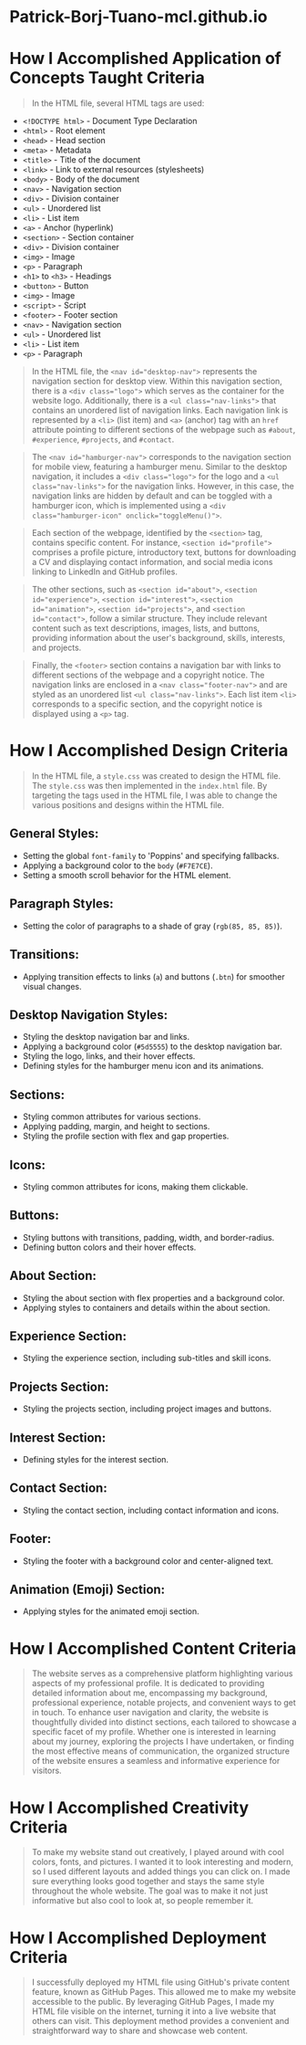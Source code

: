 # Patrick-Borj-Tuano-mcl.github.io

# How I Accomplished Application of Concepts Taught Criteria
> In the HTML file, several HTML tags are used:

- `<!DOCTYPE html>` - Document Type Declaration
- `<html>` - Root element
- `<head>` - Head section
- `<meta>` - Metadata
- `<title>` - Title of the document
- `<link>` - Link to external resources (stylesheets)
- `<body>` - Body of the document
- `<nav>` - Navigation section
- `<div>` - Division container
- `<ul>` - Unordered list
- `<li>` - List item
- `<a>` - Anchor (hyperlink)
- `<section>` - Section container
- `<div>` - Division container
- `<img>` - Image
- `<p>` - Paragraph
- `<h1>` to `<h3>` - Headings
- `<button>` - Button
- `<img>` - Image
- `<script>` - Script
- `<footer>` - Footer section
- `<nav>` - Navigation section
- `<ul>` - Unordered list
- `<li>` - List item
- `<p>` - Paragraph

> In the HTML file, the `<nav id="desktop-nav">` represents the navigation section for desktop view. Within this navigation section, there is a `<div class="logo">` which serves as the container for the website logo. Additionally, there is a `<ul class="nav-links">` that contains an unordered list of navigation links. Each navigation link is represented by a `<li>` (list item) and `<a>` (anchor) tag with an `href` attribute pointing to different sections of the webpage such as `#about`, `#experience`, `#projects`, and `#contact`.

> The `<nav id="hamburger-nav">` corresponds to the navigation section for mobile view, featuring a hamburger menu. Similar to the desktop navigation, it includes a `<div class="logo">` for the logo and a `<ul class="nav-links">` for the navigation links. However, in this case, the navigation links are hidden by default and can be toggled with a hamburger icon, which is implemented using a `<div class="hamburger-icon" onclick="toggleMenu()">`.

> Each section of the webpage, identified by the `<section>` tag, contains specific content. For instance, `<section id="profile">` comprises a profile picture, introductory text, buttons for downloading a CV and displaying contact information, and social media icons linking to LinkedIn and GitHub profiles.

> The other sections, such as `<section id="about">`, `<section id="experience">`, `<section id="interest">`, `<section id="animation">`, `<section id="projects">`, and `<section id="contact">`, follow a similar structure. They include relevant content such as text descriptions, images, lists, and buttons, providing information about the user's background, skills, interests, and projects.

> Finally, the `<footer>` section contains a navigation bar with links to different sections of the webpage and a copyright notice. The navigation links are enclosed in a `<nav class="footer-nav">` and are styled as an unordered list `<ul class="nav-links">`. Each list item `<li>` corresponds to a specific section, and the copyright notice is displayed using a `<p>` tag.



# How I Accomplished Design Criteria

> In the HTML file, a `style.css` was created to design the HTML file. The `style.css` was then implemented in the `index.html` file. By targeting the tags used in the HTML file, I was able to change the various positions and designs within the HTML file.

## General Styles:

- Setting the global `font-family` to 'Poppins' and specifying fallbacks.
- Applying a background color to the `body` (`#F7E7CE`).
- Setting a smooth scroll behavior for the HTML element.

## Paragraph Styles:

- Setting the color of paragraphs to a shade of gray (`rgb(85, 85, 85)`).

## Transitions:

- Applying transition effects to links (`a`) and buttons (`.btn`) for smoother visual changes.

## Desktop Navigation Styles:

- Styling the desktop navigation bar and links.
- Applying a background color (`#5d5555`) to the desktop navigation bar.
- Styling the logo, links, and their hover effects.
- Defining styles for the hamburger menu icon and its animations.

## Sections:

- Styling common attributes for various sections.
- Applying padding, margin, and height to sections.
- Styling the profile section with flex and gap properties.

## Icons:

- Styling common attributes for icons, making them clickable.

## Buttons:

- Styling buttons with transitions, padding, width, and border-radius.
- Defining button colors and their hover effects.

## About Section:

- Styling the about section with flex properties and a background color.
- Applying styles to containers and details within the about section.

## Experience Section:

- Styling the experience section, including sub-titles and skill icons.

## Projects Section:

- Styling the projects section, including project images and buttons.

## Interest Section:

- Defining styles for the interest section.

## Contact Section:

- Styling the contact section, including contact information and icons.

## Footer:

- Styling the footer with a background color and center-aligned text.

## Animation (Emoji) Section:

- Applying styles for the animated emoji section.


# How I Accomplished Content Criteria

> The website serves as a comprehensive platform highlighting various aspects of my professional profile. It is dedicated to providing detailed information about me, encompassing my background, professional experience, notable projects, and convenient ways to get in touch. To enhance user navigation and clarity, the website is thoughtfully divided into distinct sections, each tailored to showcase a specific facet of my profile. Whether one is interested in learning about my journey, exploring the projects I have undertaken, or finding the most effective means of communication, the organized structure of the website ensures a seamless and informative experience for visitors.

# How I Accomplished Creativity Criteria

>  To make my website stand out creatively, I played around with cool colors, fonts, and pictures. I wanted it to look interesting and modern, so I used different layouts and added things you can click on. I made sure everything looks good together and stays the same style throughout the whole website. The goal was to make it not just informative but also cool to look at, so people remember it.

# How I Accomplished Deployment Criteria
> I successfully deployed my HTML file using GitHub's private content feature, known as GitHub Pages. This allowed me to make my website accessible to the public. By leveraging GitHub Pages, I made my HTML file visible on the internet, turning it into a live website that others can visit. This deployment method provides a convenient and straightforward way to share and showcase web content.